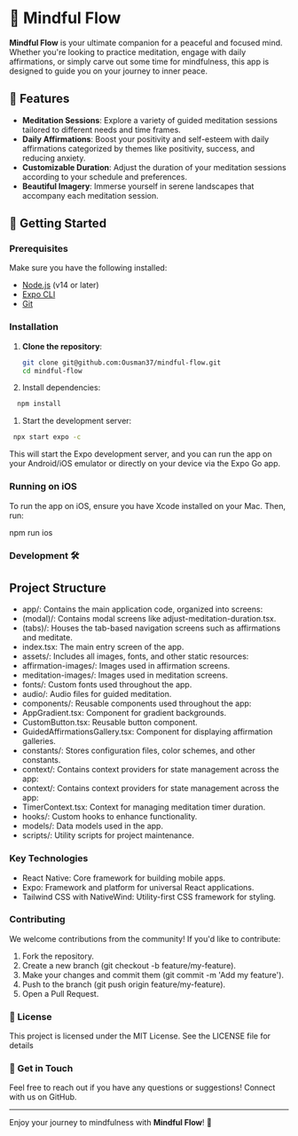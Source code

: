 # 🧘 Mindful Flow

**Mindful Flow** is your ultimate companion for a peaceful and focused mind. Whether you're looking to practice meditation, engage with daily affirmations, or simply carve out some time for mindfulness, this app is designed to guide you on your journey to inner peace.

## 🌟 Features

- **Meditation Sessions**: Explore a variety of guided meditation sessions tailored to different needs and time frames.
- **Daily Affirmations**: Boost your positivity and self-esteem with daily affirmations categorized by themes like positivity, success, and reducing anxiety.
- **Customizable Duration**: Adjust the duration of your meditation sessions according to your schedule and preferences.
- **Beautiful Imagery**: Immerse yourself in serene landscapes that accompany each meditation session.

## 🚀 Getting Started

### Prerequisites

Make sure you have the following installed:

- [Node.js](https://nodejs.org/) (v14 or later)
- [Expo CLI](https://docs.expo.dev/get-started/installation/)
- [Git](https://git-scm.com/)

### Installation

1. **Clone the repository**:

   ```bash
   git clone git@github.com:Ousman37/mindful-flow.git
   cd mindful-flow

2. Install dependencies:

```bash
  npm install
```

1. Start the development server:

```bash
 npx start expo -c
```

 This will start the Expo development server, and you can run the app on your Android/iOS emulator or directly on your device via the Expo Go app.

### Running on iOS

To run the app on iOS, ensure you have Xcode installed on your Mac. Then, run:

npm run ios

### Development 🛠️

## Project Structure

- app/: Contains the main application code, organized into screens:
- (modal)/: Contains modal screens like adjust-meditation-duration.tsx.
- (tabs)/: Houses the tab-based navigation screens such as affirmations and meditate.
- index.tsx: The main entry screen of the app.
- assets/: Includes all images, fonts, and other static resources:
- affirmation-images/: Images used in affirmation screens.
- meditation-images/: Images used in meditation screens.
- fonts/: Custom fonts used throughout the app.
- audio/: Audio files for guided meditation.
- components/: Reusable components used throughout the app:
- AppGradient.tsx: Component for gradient backgrounds.
- CustomButton.tsx: Reusable button component.
- GuidedAffirmationsGallery.tsx: Component for displaying affirmation galleries.
- constants/: Stores configuration files, color schemes, and other constants.
- context/: Contains context providers for state management across the app:
- context/: Contains context providers for state management across the app:
- TimerContext.tsx: Context for managing meditation timer duration.
- hooks/: Custom hooks to enhance functionality.
- models/: Data models used in the app.
- scripts/: Utility scripts for project maintenance.

### Key Technologies

- React Native: Core framework for building mobile apps.
- Expo: Framework and platform for universal React applications.
- Tailwind CSS with NativeWind: Utility-first CSS framework for styling.

### Contributing

We welcome contributions from the community! If you'd like to contribute:

1. Fork the repository.
2. Create a new branch (git checkout -b feature/my-feature).
3. Make your changes and commit them (git commit -m 'Add my feature').
4. Push to the branch (git push origin feature/my-feature).
5. Open a Pull Request.

### 📜 License

This project is licensed under the MIT License. See the LICENSE file for details

### 💬 Get in Touch

Feel free to reach out if you have any questions or suggestions! Connect with us on GitHub.

---
Enjoy your journey to mindfulness with **Mindful Flow**! 🌿
